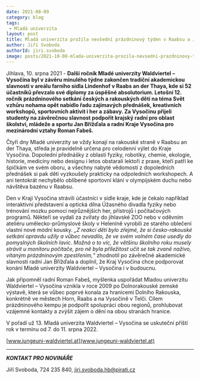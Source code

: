 ```yaml
---
date: 2021-08-09
category: blog
tags:
 - Mladá univerzita
layout: post
title: Mladá univerzita prožila nevšední prázdninový týden v Raabsu a Jihlavě
author: Jiří Svoboda
authorId: jiri.svoboda
image: posts/2021-10-08-mlada-univerzita-prozila-nevsedni-prazdninovy-tyden.jpg
---
```


Jihlava, 10. srpna 2021 - **Další ročník Mladé univerzity Waldviertel – Vysočina byl v závěru minulého týdne zakončen tradiční akademickou slavností v areálu farního sídla Lindenhof v Raabs an der Thaya, kde si 52 účastníků převzalo své diplomy za úspěšné absolutorium. Letošní 12. ročník prázdninového setkání českých a rakouských dětí na téma Svět vzhůru nohama opět nabídlo řadu zajímavých přednášek, kreativních workshopů, sportovních aktivit i her a zábavy. Za Vysočinu přijeli studenty na závěrečnou slavnost podpořit krajský radní pro oblast školství, mládeže a sportu Jan Břížďala a radní Kraje Vysočina pro mezinárodní vztahy Roman Fabeš.**
 
Čtyři dny Mladé univerzity se vždy konají na rakouské straně v Raabsu an der Thaya, středa je pravidelně určena pro celodenní výlet do Kraje Vysočina. Dopolední přednášky z oblasti fyziky, robotiky, chemie, ekologie, historie, medicíny nebo designu i letos obstarali lektoři z praxe, kteří patří ke špičkám ve svém oboru, a všechny nabyté vědomosti z dopoledních přednášek si pak děti vyzkoušely prakticky na odpoledních workshopech. A ani tentokrát nechybělo oblíbené sportovní klání v olympijském duchu nebo návštěva bazénu v Raabsu.

Den v Kraji Vysočina strávili účastníci v sídle kraje, kde je čekalo například interaktivní představení a optická dílna Úžasného divadla fyziky nebo trénování mozku pomocí nejrůznějších her, přístrojů i počítačových programů. Někteří se vydali za zvířaty do jihlavské ZOO nebo v oděvním ateliéru umělecko-průmyslové školy v Heleníně vyrobili ze starého oblečení vlastní nové módní kousky. *„Z reakcí dětí bylo zřejmé, že si česko-rakouské setkání opravdu užily a vůbec nevadilo, že ve svém volném čase usedly do pomyslných školních lavic. Možná o to víc, že většinu školního roku musely strávit u monitoru počítače, pro ně byla příležitost učit se tak zvaně naživo, vítaným prázdninovým zpestřením,“* zhodnotil po závěrečné akademické slavnosti radní Jan Břížďala a doplnil, že Kraj Vysočina chce podporovat konání Mladé univerzity Waldviertel – Vysočina i v budoucnu.

Jak připomněl radní Roman Fabeš, myšlenka uspořádat Mladou univerzitu Waldviertel – Vysočina vznikla v roce 2009 po Dolnorakouské zemské výstavě, která se vůbec poprvé konala za hranicemi Dolního Rakouska, konkrétně ve městech Horn, Raabs a na Vysočině v Telči. Cílem prázdninového kempu je podpořit spolupráci obou regionů, prohlubovat vzájemné kontakty a zvýšit zájem o dění na obou stranách hranice.

V pořadí už 13. Mladá univerzita Waldviertel – Vysočina se uskuteční příští rok v termínu od 7. do 11. srpna 2022.

[www.jungeuni-waldviertel.at](www.jungeuni-waldviertel.at)

---

***KONTAKT PRO NOVINÁŘE*** 

Jiří Svoboda, 724 235 840, <jiri.svoboda.hb@pirati.cz>
